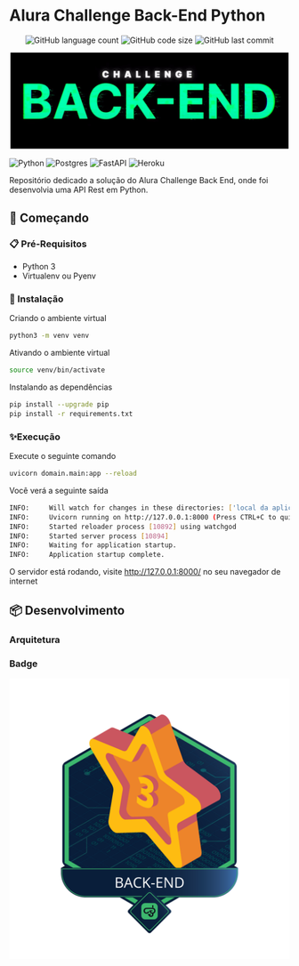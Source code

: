 # Alura Challenge Back-End Python

<p align="center">

<img alt="GitHub language count" src="https://img.shields.io/github/languages/count/rafaelladuarte/challenge_back_end_python_alura?style=plastic">
<img alt="GitHub code size" src="https://img.shields.io/github/languages/code-size/rafaelladuarte/challenge_back_end_python_alura?color=red&style=plastic">
<img alt="GitHub last commit" src="https://img.shields.io/github/last-commit/rafaelladuarte/challenge_back_end_python_alura?style=plastic">

</p>

<p align="center">
<img width='500px'  src='arquivos/image/challenge_backend.jpg'/>
</p>

<p align="center">

![Python](https://img.shields.io/badge/python-3670A0?style=for-the-badge&logo=python&logoColor=ffdd54)
![Postgres](https://img.shields.io/badge/postgres-%23316192.svg?style=for-the-badge&logo=postgresql&logoColor=white)
![FastAPI](https://img.shields.io/badge/FastAPI-005571?style=for-the-badge&logo=fastapi)
![Heroku](https://img.shields.io/badge/heroku-%23430098.svg?style=for-the-badge&logo=heroku&logoColor=white)

</p>

Repositório dedicado a solução do Alura Challenge Back End, onde foi desenvolvia uma API Rest em Python.

## 🚀 Começando
### 📋 Pré-Requisitos

- Python 3 
- Virtualenv ou Pyenv

### 🔧 Instalação
Criando o ambiente virtual
```sh
python3 -m venv venv
```
Ativando o ambiente virtual
```sh
source venv/bin/activate
```
Instalando as dependências
```sh
pip install --upgrade pip
pip install -r requirements.txt
```
### ✨Execução
Execute o seguinte comando
```sh
uvicorn domain.main:app --reload
```
Você verá a seguinte saída
```sh
INFO:     Will watch for changes in these directories: ['local da aplicação na sua maquina local']
INFO:     Uvicorn running on http://127.0.0.1:8000 (Press CTRL+C to quit)
INFO:     Started reloader process [10892] using watchgod
INFO:     Started server process [10894]
INFO:     Waiting for application startup.
INFO:     Application startup complete.
```
O servidor está rodando, visite http://127.0.0.1:8000/ no seu navegador de internet


## 📦 Desenvolvimento
### Arquitetura

### Badge


<img src="arquivos/image/Badge_Alura_Challenge_backend3.png">
</p>

